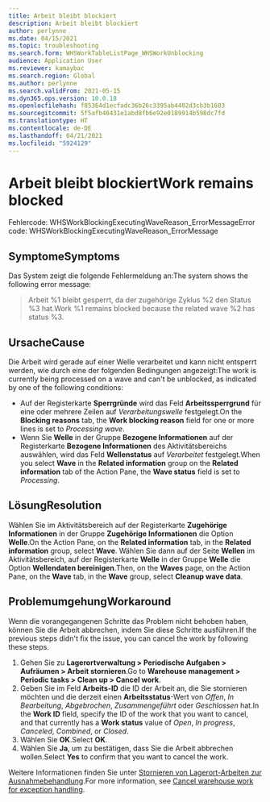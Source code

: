 ```yaml
---
title: Arbeit bleibt blockiert
description: Arbeit bleibt blockiert
author: perlynne
ms.date: 04/15/2021
ms.topic: troubleshooting
ms.search.form: WHSWorkTableListPage_WHSWorkUnblocking
audience: Application User
ms.reviewer: kamaybac
ms.search.region: Global
ms.author: perlynne
ms.search.validFrom: 2021-05-15
ms.dyn365.ops.version: 10.0.18
ms.openlocfilehash: f85364d1ecfadc36b26c3395ab4402d3cb3b1603
ms.sourcegitcommit: 5f5afb46431e1abd8fb6e92e0189914b598dc7fd
ms.translationtype: HT
ms.contentlocale: de-DE
ms.lasthandoff: 04/21/2021
ms.locfileid: "5924129"
---
```

# <a name="work-remains-blocked"></a><span data-ttu-id="5ffd0-103">Arbeit bleibt blockiert</span><span class="sxs-lookup"><span data-stu-id="5ffd0-103">Work remains blocked</span></span>

<span data-ttu-id="5ffd0-104">Fehlercode: WHSWorkBlockingExecutingWaveReason_ErrorMessage</span><span class="sxs-lookup"><span data-stu-id="5ffd0-104">Error code: WHSWorkBlockingExecutingWaveReason_ErrorMessage</span></span>

## <a name="symptoms"></a><span data-ttu-id="5ffd0-105">Symptome</span><span class="sxs-lookup"><span data-stu-id="5ffd0-105">Symptoms</span></span>

<span data-ttu-id="5ffd0-106">Das System zeigt die folgende Fehlermeldung an:</span><span class="sxs-lookup"><span data-stu-id="5ffd0-106">The system shows the following error message:</span></span>

> <span data-ttu-id="5ffd0-107">Arbeit %1 bleibt gesperrt, da der zugehörige Zyklus %2 den Status %3 hat.</span><span class="sxs-lookup"><span data-stu-id="5ffd0-107">Work %1 remains blocked because the related wave %2 has status %3.</span></span>

## <a name="cause"></a><span data-ttu-id="5ffd0-108">Ursache</span><span class="sxs-lookup"><span data-stu-id="5ffd0-108">Cause</span></span>

<span data-ttu-id="5ffd0-109">Die Arbeit wird gerade auf einer Welle verarbeitet und kann nicht entsperrt werden, wie durch eine der folgenden Bedingungen angezeigt:</span><span class="sxs-lookup"><span data-stu-id="5ffd0-109">The work is currently being processed on a wave and can't be unblocked, as indicated by one of the following conditions:</span></span>

- <span data-ttu-id="5ffd0-110">Auf der Registerkarte **Sperrgründe** wird das Feld **Arbeitssperrgrund** für eine oder mehrere Zeilen auf *Verarbeitungswelle* festgelegt.</span><span class="sxs-lookup"><span data-stu-id="5ffd0-110">On the **Blocking reasons** tab, the **Work blocking reason** field for one or more lines is set to *Processing wave*.</span></span>
- <span data-ttu-id="5ffd0-111">Wenn Sie **Welle** in der Gruppe **Bezogene Informationen** auf der Registerkarte **Bezogene Informationen** des Aktivitätsbereichs auswählen, wird das Feld **Wellenstatus** auf *Verarbeitet* festgelegt.</span><span class="sxs-lookup"><span data-stu-id="5ffd0-111">When you select **Wave** in the **Related information** group on the **Related information** tab of the Action Pane, the **Wave status** field is set to *Processing*.</span></span>

## <a name="resolution"></a><span data-ttu-id="5ffd0-112">Lösung</span><span class="sxs-lookup"><span data-stu-id="5ffd0-112">Resolution</span></span>

<span data-ttu-id="5ffd0-113">Wählen Sie im Aktivitätsbereich auf der Registerkarte **Zugehörige Informationen** in der Gruppe **Zugehörige Informationen** die Option **Welle**.</span><span class="sxs-lookup"><span data-stu-id="5ffd0-113">On the Action Pane, on the **Related information** tab, in the **Related information** group, select **Wave**.</span></span> <span data-ttu-id="5ffd0-114">Wählen Sie dann auf der Seite **Wellen** im Aktivitätsbereich, auf der Registerkarte **Welle** in der Gruppe **Welle** die Option **Wellendaten bereinigen**.</span><span class="sxs-lookup"><span data-stu-id="5ffd0-114">Then, on the **Waves** page, on the Action Pane, on the **Wave** tab, in the **Wave** group, select **Cleanup wave data**.</span></span>

## <a name="workaround"></a><span data-ttu-id="5ffd0-115">Problemumgehung</span><span class="sxs-lookup"><span data-stu-id="5ffd0-115">Workaround</span></span>

<span data-ttu-id="5ffd0-116">Wenn die vorangegangenen Schritte das Problem nicht behoben haben, können Sie die Arbeit abbrechen, indem Sie diese Schritte ausführen.</span><span class="sxs-lookup"><span data-stu-id="5ffd0-116">If the previous steps didn't fix the issue, you can cancel the work by following these steps.</span></span>

1. <span data-ttu-id="5ffd0-117">Gehen Sie zu **Lagerortverwaltung \> Periodische Aufgaben \> Aufräumen \> Arbeit stornieren**.</span><span class="sxs-lookup"><span data-stu-id="5ffd0-117">Go to **Warehouse management \> Periodic tasks \> Clean up \> Cancel work**.</span></span>
1. <span data-ttu-id="5ffd0-118">Geben Sie im Feld **Arbeits-ID** die ID der Arbeit an, die Sie stornieren möchten und die derzeit einen **Arbeitsstatus**-Wert von *Offen*, *In Bearbeitung*, *Abgebrochen*, *Zusammengeführt* oder *Geschlossen* hat.</span><span class="sxs-lookup"><span data-stu-id="5ffd0-118">In the **Work ID** field, specify the ID of the work that you want to cancel, and that currently has a **Work status** value of *Open*, *In progress*, *Canceled*, *Combined*, or *Closed*.</span></span>
1. <span data-ttu-id="5ffd0-119">Wählen Sie **OK**.</span><span class="sxs-lookup"><span data-stu-id="5ffd0-119">Select **OK**.</span></span>
1. <span data-ttu-id="5ffd0-120">Wählen Sie **Ja**, um zu bestätigen, dass Sie die Arbeit abbrechen wollen.</span><span class="sxs-lookup"><span data-stu-id="5ffd0-120">Select **Yes** to confirm that you want to cancel the work.</span></span>

<span data-ttu-id="5ffd0-121">Weitere Informationen finden Sie unter [Stornieren von Lagerort-Arbeiten zur Ausnahmebehandlung](../../warehousing/cancel-warehouse-work.md).</span><span class="sxs-lookup"><span data-stu-id="5ffd0-121">For more information, see [Cancel warehouse work for exception handling](../../warehousing/cancel-warehouse-work.md).</span></span>
